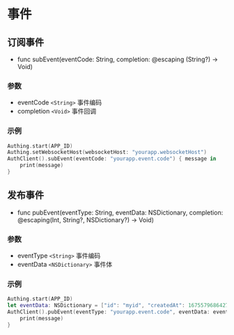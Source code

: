 # 事件

## 订阅事件
- func subEvent(eventCode: String, completion: @escaping (String?) -> Void)

### 参数
- eventCode `<String>` 事件编码
- completion `<Void>` 事件回调

### 示例

```swift
Authing.start(APP_ID)
Authing.setWebsocketHost(websocketHost: "yourapp.websocketHost")
AuthClient().subEvent(eventCode: "yourapp.event.code") { message in
    print(message)
}
```

## 发布事件

- func pubEvent(eventType: String, eventData: NSDictionary, completion: @escaping(Int, String?, NSDictionary?) -> Void)

### 参数
- eventType `<String>`  事件编码
- eventData `<NSDictionary>` 事件体

### 示例
```swift
Authing.start(APP_ID)
let eventData: NSDictionary = ["id": "myid", "createdAt": 1675579686427, "updatedAt": 1675579686427]
AuthClient().pubEvent(eventType: "yourapp.event.code", eventData: eventData) { code, message, data in
    print(message)
}
```
